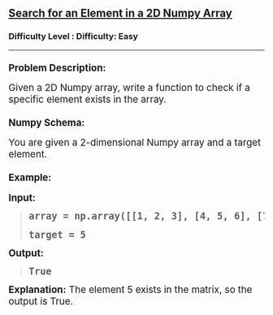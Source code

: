 <h2><a href="https://www.geeksforgeeks.org/problems/search-for-an-element-in-a-2d-numpy-array/1">Search for an Element in a 2D Numpy Array</a></h2><h3>Difficulty Level : Difficulty: Easy</h3><hr><div class="problems_problem_content__Xm_eO"><h3 class="" data-start="286" data-end="310"><span style="font-size: 14pt;">Problem Description:</span></h3>
<p class="" data-start="311" data-end="403"><span style="font-size: 14pt;">Given a 2D Numpy array, write a function to check if a specific element exists in the array.</span></p>
<h3 class="" data-start="405" data-end="422"><span style="font-size: 14pt;">Numpy Schema:</span></h3>
<p class="" data-start="423" data-end="486"><span style="font-size: 14pt;">You are given a 2-dimensional Numpy array and a target element.</span></p>
<h3 class="" data-start="488" data-end="500"><span style="font-size: 14pt;">Example:</span></h3>
<p class="" data-start="502" data-end="512"><span style="font-size: 14pt;"><strong data-start="502" data-end="512">Input:</strong></span></p>
<blockquote>
<pre data-start="502" data-end="512"><span style="font-size: 18.6667px;"><strong>array = np.array([[1, 2, 3], [4, 5, 6], [7, 8, 9]])</strong></span><br><br><span style="font-size: 18.6667px;"><strong>target = 5</strong></span></pre>
</blockquote>
<p class="" data-start="591" data-end="602"><span style="font-size: 14pt;"><strong data-start="591" data-end="602">Output:</strong></span></p>
<blockquote>
<pre data-start="591" data-end="602"><span style="font-size: 18.6667px;"><strong>True</strong></span></pre>
</blockquote>
<p><span style="font-size: 14pt;"> </span></p>
<p class="" data-start="623" data-end="698"><span style="font-size: 14pt;"><strong data-start="623" data-end="639">Explanation:</strong> The element 5 exists in the matrix, so the output is True.</span></p></div>